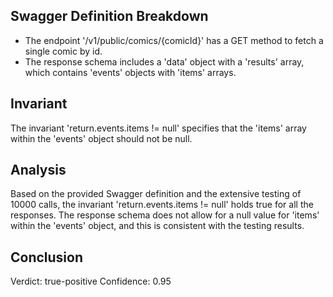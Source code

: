 ## Swagger Definition Breakdown
- The endpoint '/v1/public/comics/{comicId}' has a GET method to fetch a single comic by id.
- The response schema includes a 'data' object with a 'results' array, which contains 'events' objects with 'items' arrays.

## Invariant
The invariant 'return.events.items != null' specifies that the 'items' array within the 'events' object should not be null.

## Analysis
Based on the provided Swagger definition and the extensive testing of 10000 calls, the invariant 'return.events.items != null' holds true for all the responses. The response schema does not allow for a null value for 'items' within the 'events' object, and this is consistent with the testing results.

## Conclusion
Verdict: true-positive
Confidence: 0.95
